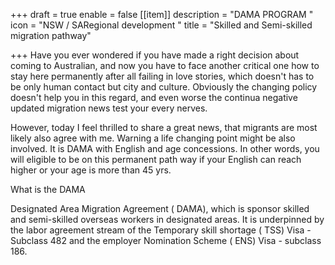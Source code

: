 +++
draft = true
enable = false
[[item]]
description = "DAMA PROGRAM "
icon = "NSW  / SARegional development  "
title = "Skilled and Semi-skilled migration pathway"

+++
Have you ever wondered if you have made a right decision about coming to Australian, and now you have to face another critical one how to stay here permanently after all failing in love stories, which doesn't has to be only human contact but city and culture. Obviously the changing policy doesn't help you in this regard, and even worse the continua negative updated migration news test your every nerves.

However, today I feel thrilled to share a great news, that migrants are most likely also agree with me. Warning a life changing point might be also involved. It is DAMA with English and age concessions. In other words, you will eligible to be on this permanent path way if your English can reach higher or your age is more than 45 yrs.

What is the DAMA 

Designated Area Migration Agreement ( DAMA), which is sponsor skilled and semi-skilled overseas workers in designated areas. It is underpinned by the labor agreement stream of the Temporary skill shortage ( TSS) Visa - Subclass 482 and the employer Nomination Scheme ( ENS) Visa - subclass 186. 